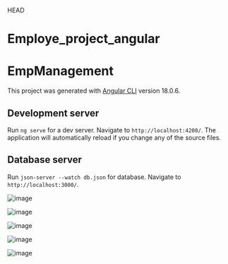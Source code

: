 HEAD
# Employe_project_angular

# EmpManagement

This project was generated with [Angular CLI](https://github.com/angular/angular-cli) version 18.0.6.

## Development server

Run `ng serve` for a dev server. Navigate to `http://localhost:4200/`. The application will automatically reload if you change any of the source files.

## Database server

Run `json-server --watch db.json` for database. Navigate to `http://localhost:3000/`.

![image](https://github.com/user-attachments/assets/3773b8ea-5d90-4e41-a6a2-00d55efe8900)


![image](https://github.com/user-attachments/assets/35a801fc-a5f2-44b4-958a-cb29ec36d3c1)


![image](https://github.com/user-attachments/assets/78913db5-86c7-4f93-a081-a4b41f35309c)


![image](https://github.com/user-attachments/assets/b38c4400-c747-4bf9-9e66-6ea8d975b681)


![image](https://github.com/user-attachments/assets/0f51b587-664e-40f1-8cf9-0d3f8c38036c)




